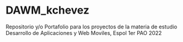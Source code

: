 # DAWM_kchevez
Repositorio y/o Portafolio para los proyectos de la materia de estudio Desarrollo de Aplicaciones y Web Moviles, Espol 1er PAO 2022
